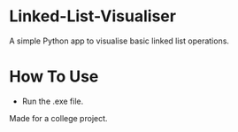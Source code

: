# Linked-List-Visualiser
A simple Python app to visualise basic linked list operations.

# How To Use
- Run the .exe file.



Made for a college project.
